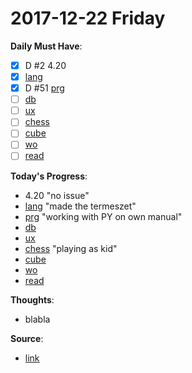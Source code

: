 
2017-12-22 Friday
======

**Daily Must Have**:

- [x] D #2 4.20
- [x] [lang](https://github.com/ttltrk/ELSE/blob/master/LAN/ENG/LAN.MD) 
- [x] D #51 [prg](https://github.com/ttltrk/PRG)
- [ ] [db](https://github.com/ttltrk/DB)
- [ ] [ux](https://github.com/ttltrk/ELSE/tree/master/SHELL)
- [ ] [chess](https://github.com/ttltrk/ELSE/blob/master/CHESS/CHESS.MD)
- [ ] [cube](https://github.com/ttltrk/ELSE/blob/master/CUBE/CUBE.MD)
- [ ] [wo](https://github.com/ttltrk/ELSE/blob/master/PWR/PWR.MD)
- [ ] [read](https://github.com/ttltrk/BKS/blob/master/README.MD)

**Today's Progress**: 

- 4.20
  "no issue"
- [lang](https://github.com/ttltrk/ELSE/blob/master/LAN/ENG/LAN.MD) 
  "made the termeszet"
- [prg](https://github.com/ttltrk/PRG) 
  "working with PY on own manual"
- [db](https://github.com/ttltrk/DB)
- [ux](https://github.com/ttltrk/ELSE/tree/master/SHELL)
- [chess](https://github.com/ttltrk/ELSE/blob/master/CHESS/CHESS.MD)
  "playing as kid"
- [cube](https://github.com/ttltrk/ELSE/blob/master/CUBE/CUBE.MD)
- [wo](https://github.com/ttltrk/ELSE/blob/master/PWR/PWR.MD)
- [read](https://github.com/ttltrk/BKS/blob/master/README.MD)
  
        
**Thoughts**: 
  
- blabla
  
**Source**: 
 
- [link]()
